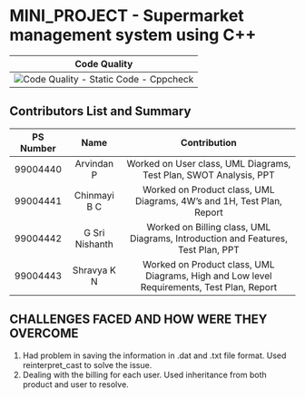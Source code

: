# MINI_PROJECT - Supermarket management system using C++
|Code Quality|
|:--:|
|![Code Quality - Static Code - Cppcheck](https://github.com/99004440-Arvindan/EMBEDDED_MINI_PROJECT/actions/workflows/Cppcheck.yml/badge.svg)|
## Contributors List and Summary
|**PS Number**|**Name**|**Contribution**|
|:--:|:--:|:--:|
|99004440|Arvindan P|Worked on User class, UML Diagrams, Test Plan, SWOT Analysis, PPT|
|99004441|	Chinmayi B C|Worked on Product class, UML Diagrams, 4W’s and 1H, Test Plan, Report|
|99004442|	G Sri Nishanth|Worked on Billing class, UML Diagrams, Introduction and Features, Test Plan, PPT|
|99004443	|Shravya K N|Worked on Product class, UML Diagrams, High and Low level Requirements, Test Plan, Report|

## CHALLENGES FACED AND HOW WERE THEY OVERCOME
1. Had problem in saving the information in .dat and .txt file format. Used reinterpret_cast to solve the issue.
2. Dealing with the billing for each user. Used inheritance from both product and user to resolve.
